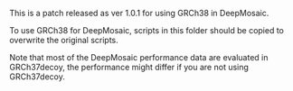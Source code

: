 This is a patch released as ver 1.0.1 for using GRCh38 in DeepMosaic. 

To use GRCh38 for DeepMosaic, scripts in this folder should be copied to overwrite the original scripts.

Note that most of the DeepMosaic performance data are evaluated in GRCh37decoy, the performance might differ if you are not using GRCh37decoy.
